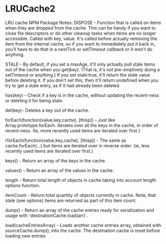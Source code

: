 # LRUCache2

LRU cache NPM Package Notes:
DISPOSE - Function that is called on items when they are dropped from the cache. This can be handy if you want to close file descriptors or do other cleanup tasks when items are no longer accessible. Called with key, value. It's called before actually removing the item from the internal cache, so if you want to immediately put it back in, you'll have to do that in a nextTick or setTimeout callback or it won't do anything.

STALE - By default, if you set a maxAge, it'll only actually pull stale items out of the cache when you get(key). (That is, it's not pre-emptively doing a setTimeout or anything.) If you set stale:true, it'll return the stale value before deleting it. If you don't set this, then it'll return undefined when you try to get a stale entry, as if it had already been deleted.

has(key) - Check if a key is in the cache, without updating the recent-ness or deleting it for being stale.

del(key)- Deletes a key out of the cache.

forEach(function(value,key,cache), [thisp]) - Just like Array.prototype.forEach. Iterates over all the keys in the cache, in order of recent-ness. (Ie, more recently used items are iterated over first.)

rforEach(function(value,key,cache), [thisp]) - The same as cache.forEach(...) but items are iterated over in reverse order. (ie, less recently used items are iterated over first.)

keys() - Return an array of the keys in the cache.

values() - Return an array of the values in the cache.

length - Return total length of objects in cache taking into account length options function.

itemCount - Return total quantity of objects currently in cache. Note, that stale (see options) items are returned as part of this item count.

dump() - Return an array of the cache entries ready for serialization and usage with 'destinationCache.load(arr)`.

load(cacheEntriesArray) - Loads another cache entries array, obtained with sourceCache.dump(), into the cache. The destination cache is reset before loading new entries